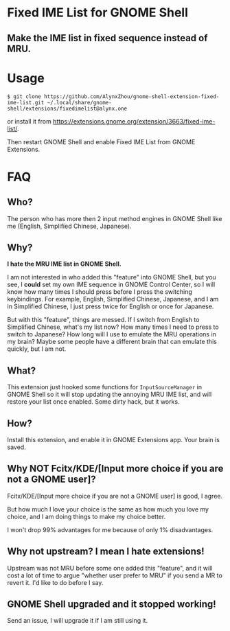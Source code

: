 Fixed IME List for GNOME Shell
==============================

Make the IME list in fixed sequence instead of MRU.
---------------------------------------------------

# Usage

```
$ git clone https://github.com/AlynxZhou/gnome-shell-extension-fixed-ime-list.git ~/.local/share/gnome-shell/extensions/fixedimelist@alynx.one
```

or install it from <https://extensions.gnome.org/extension/3663/fixed-ime-list/>.

Then restart GNOME Shell and enable Fixed IME List from GNOME Extensions.

# FAQ

## Who?

The person who has more then 2 input method engines in GNOME Shell like me (English, Simplified Chinese, Japanese).

## Why?

**I hate the MRU IME list in GNOME Shell.**

I am not interested in who added this "feature" into GNOME Shell, but you see, I **could** set my own IME sequence in GNOME Control Center, so I will know how many times I should press before I press the switching keybindings. For example, English, Simplified Chinese, Japanese, and I am in Simplified Chinese, I just press twice for English or once for Japanese.

But with this "feature", things are messed. If I switch from English to Simplified Chinese, what's my list now? How many times I need to press to switch to Japanese? How long will I use to emulate the MRU operations in my brain? Maybe some people have a different brain that can emulate this quickly, but I am not.

## What?

This extension just hooked some functions for `InputSourceManager` in GNOME Shell so it will stop updating the annoying MRU IME list, and will restore your list once enabled. Some dirty hack, but it works.

## How?

Install this extension, and enable it in GNOME Extensions app. Your brain is saved.

## Why NOT Fcitx/KDE/[Input more choice if you are not a GNOME user]?

Fcitx/KDE/[Input more choice if you are not a GNOME user] is good, I agree.

But how much I love your choice is the same as how much you love my choice, and I am doing things to make my choice better.

I won't drop 99% advantages for me because of only 1% disadvantages.

## Why not upstream? I mean I hate extensions!

Upstream was not MRU before some one added this "feature", and it will cost a lot of time to argue "whether user prefer to MRU" if you send a MR to revert it. I'd like to do before I say.

## GNOME Shell upgraded and it stopped working!

Send an issue, I will upgrade it if I am still using it.
